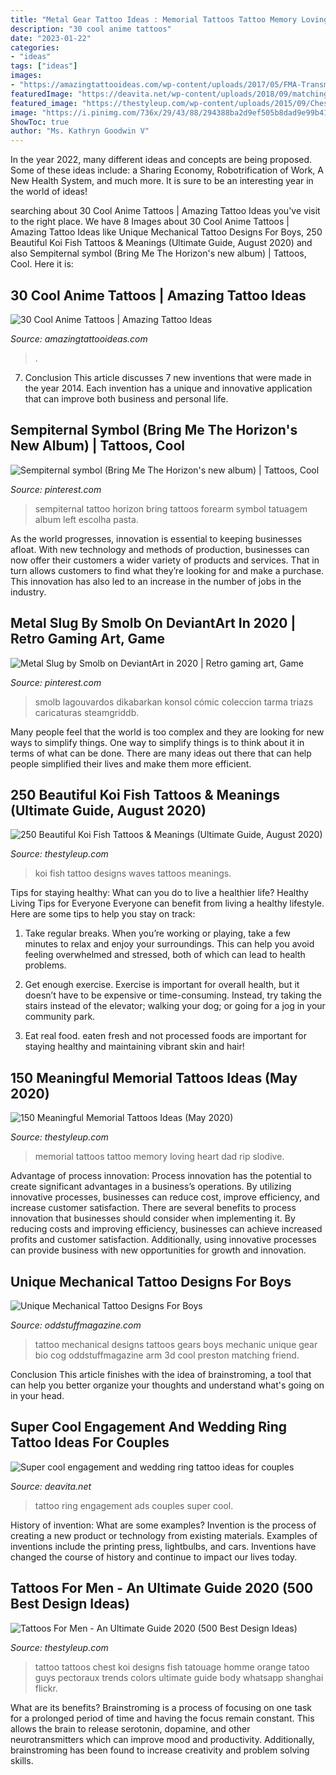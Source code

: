 ```yaml
---
title: "Metal Gear Tattoo Ideas : Memorial Tattoos Tattoo Memory Loving Heart Dad Rip Slodive"
description: "30 cool anime tattoos"
date: "2023-01-22"
categories:
- "ideas"
tags: ["ideas"]
images:
- "https://amazingtattooideas.com/wp-content/uploads/2017/05/FMA-Transmutation-Circle-Chest-Tattoo.jpg"
featuredImage: "https://deavita.net/wp-content/uploads/2018/09/matching-engagement-and-wedding-ring-tattoo-ideas-for-men-and-women.jpg"
featured_image: "https://thestyleup.com/wp-content/uploads/2015/09/Chest-Tattoos-for-Men-120.jpg"
image: "https://i.pinimg.com/736x/29/43/88/294388ba2d9ef505b8dad9e99b41ff97--sempiternal-album-forearm-tattoos.jpg"
ShowToc: true
author: "Ms. Kathryn Goodwin V"
---
```



In the year 2022, many different ideas and concepts are being proposed. Some of these ideas include: a Sharing Economy, Robotrification of Work, A New Health System, and much more. It is sure to be an interesting year in the world of ideas!

	

		
searching about 30 Cool Anime Tattoos | Amazing Tattoo Ideas you've visit to the right place. We have 8 Images about 30 Cool Anime Tattoos | Amazing Tattoo Ideas like Unique Mechanical Tattoo Designs For Boys, 250 Beautiful Koi Fish Tattoos &amp; Meanings (Ultimate Guide, August 2020) and also Sempiternal symbol (Bring Me The Horizon&#039;s new album) | Tattoos, Cool. Here it is:
		
    
## 30 Cool Anime Tattoos | Amazing Tattoo Ideas

<img loading=lazy src="https://amazingtattooideas.com/wp-content/uploads/2017/05/FMA-Transmutation-Circle-Chest-Tattoo.jpg" onerror="this.onerror=null;this.src='https://tse2.mm.bing.net/th?id=OIP.mvt3bLNDuOhByF5XOA9-CgHaHa&amp;pid=15.1';" alt="30 Cool Anime Tattoos | Amazing Tattoo Ideas">

_Source: amazingtattooideas.com_

>. 

	

7. Conclusion
This article discusses 7 new inventions that were made in the year 2014. Each invention has a unique and innovative application that can improve both business and personal life.

    
## Sempiternal Symbol (Bring Me The Horizon&#039;s New Album) | Tattoos, Cool

<img loading=lazy src="https://i.pinimg.com/736x/29/43/88/294388ba2d9ef505b8dad9e99b41ff97--sempiternal-album-forearm-tattoos.jpg" onerror="this.onerror=null;this.src='https://tse4.mm.bing.net/th?id=OIP.907i-Q0_REKN5DJRp1-cjQHaJ4&amp;pid=15.1';" alt="Sempiternal symbol (Bring Me The Horizon&#039;s new album) | Tattoos, Cool">

_Source: pinterest.com_

>sempiternal tattoo horizon bring tattoos forearm symbol tatuagem album left escolha pasta. 

	

As the world progresses, innovation is essential to keeping businesses afloat. With new technology and methods of production, businesses can now offer their customers a wider variety of products and services. That in turn allows customers to find what they’re looking for and make a purchase. This innovation has also led to an increase in the number of jobs in the industry.

    
## Metal Slug By Smolb On DeviantArt In 2020 | Retro Gaming Art, Game

<img loading=lazy src="https://i.pinimg.com/736x/40/09/a2/4009a2646ffbfec7597169967586bac3.jpg" onerror="this.onerror=null;this.src='https://tse1.mm.bing.net/th?id=OIP.l_R4J2gzhq4P4QBJAb-JagHaKe&amp;pid=15.1';" alt="Metal Slug by Smolb on DeviantArt in 2020 | Retro gaming art, Game">

_Source: pinterest.com_

>smolb lagouvardos dikabarkan konsol cómic coleccion tarma triazs caricaturas steamgriddb. 

	

Many people feel that the world is too complex and they are looking for new ways to simplify things. One way to simplify things is to think about it in terms of what can be done. There are many ideas out there that can help people simplified their lives and make them more efficient.

    
## 250 Beautiful Koi Fish Tattoos &amp; Meanings (Ultimate Guide, August 2020)

<img loading=lazy src="https://thestyleup.com/wp-content/uploads/2015/03/dark-koi-fish-with-white-waves.jpg" onerror="this.onerror=null;this.src='https://tse2.mm.bing.net/th?id=OIP.CKV_IEXKov_nHrQYExscKwHaLx&amp;pid=15.1';" alt="250 Beautiful Koi Fish Tattoos &amp; Meanings (Ultimate Guide, August 2020)">

_Source: thestyleup.com_

>koi fish tattoo designs waves tattoos meanings. 

	

Tips for staying healthy: What can you do to live a healthier life?
Healthy Living Tips for Everyone
Everyone can benefit from living a healthy lifestyle. Here are some tips to help you stay on track:

1. Take regular breaks. When you’re working or playing, take a few minutes to relax and enjoy your surroundings. This can help you avoid feeling overwhelmed and stressed, both of which can lead to health problems.

2. Get enough exercise. Exercise is important for overall health, but it doesn’t have to be expensive or time-consuming. Instead, try taking the stairs instead of the elevator; walking your dog; or going for a jog in your community park.

3. Eat real food. eaten fresh and not processed foods are important for staying healthy and maintaining vibrant skin and hair!

    
## 150 Meaningful Memorial Tattoos Ideas (May 2020)

<img loading=lazy src="https://thestyleup.com/wp-content/uploads/2015/08/memorial-heart.jpg" onerror="this.onerror=null;this.src='https://tse3.mm.bing.net/th?id=OIP.iViA3HMEIOa4eHMhd4NILQHaFj&amp;pid=15.1';" alt="150 Meaningful Memorial Tattoos Ideas (May 2020)">

_Source: thestyleup.com_

>memorial tattoos tattoo memory loving heart dad rip slodive. 

	

Advantage of process innovation:
Process innovation has the potential to create significant advantages in a business’s operations. By utilizing innovative processes, businesses can reduce cost, improve efficiency, and increase customer satisfaction.
There are several benefits to process innovation that businesses should consider when implementing it. By reducing costs and improving efficiency, businesses can achieve increased profits and customer satisfaction. Additionally, using innovative processes can provide business with new opportunities for growth and innovation.

    
## Unique Mechanical Tattoo Designs For Boys

<img loading=lazy src="https://oddstuffmagazine.com/wp-content/uploads/2013/09/Bio-mechanical-Tattoo-17-600x800.jpg" onerror="this.onerror=null;this.src='https://tse1.mm.bing.net/th?id=OIP.Cq8GqEJu2NFrPkgzWhJMCgHaJ4&amp;pid=15.1';" alt="Unique Mechanical Tattoo Designs For Boys">

_Source: oddstuffmagazine.com_

>tattoo mechanical designs tattoos gears boys mechanic unique gear bio cog oddstuffmagazine arm 3d cool preston matching friend. 

	

Conclusion
This article finishes with the idea of brainstroming, a tool that can help you better organize your thoughts and understand what's going on in your head.

    
## Super Cool Engagement And Wedding Ring Tattoo Ideas For Couples

<img loading=lazy src="https://deavita.net/wp-content/uploads/2018/09/matching-engagement-and-wedding-ring-tattoo-ideas-for-men-and-women.jpg" onerror="this.onerror=null;this.src='https://tse4.mm.bing.net/th?id=OIP.myRrh-Zggb4yTRsFRxvTagHaE7&amp;pid=15.1';" alt="Super cool engagement and wedding ring tattoo ideas for couples">

_Source: deavita.net_

>tattoo ring engagement ads couples super cool. 

	

History of invention: What are some examples?
Invention is the process of creating a new product or technology from existing materials. Examples of inventions include the printing press, lightbulbs, and cars. Inventions have changed the course of history and continue to impact our lives today.

    
## Tattoos For Men - An Ultimate Guide 2020 (500 Best Design Ideas)

<img loading=lazy src="https://thestyleup.com/wp-content/uploads/2015/09/Chest-Tattoos-for-Men-120.jpg" onerror="this.onerror=null;this.src='https://tse1.mm.bing.net/th?id=OIP.Ti1RppqYEdOyR8Cv7aj8dgHaLC&amp;pid=15.1';" alt="Tattoos For Men - An Ultimate Guide 2020 (500 Best Design Ideas)">

_Source: thestyleup.com_

>tattoo tattoos chest koi designs fish tatouage homme orange tatoo guys pectoraux trends colors ultimate guide body whatsapp shanghai flickr. 

	

What are its benefits?
Brainstroming is a process of focusing on one task for a prolonged period of time and having the focus remain constant. This allows the brain to release serotonin, dopamine, and other neurotransmitters which can improve mood and productivity. Additionally, brainstroming has been found to increase creativity and problem solving skills.

